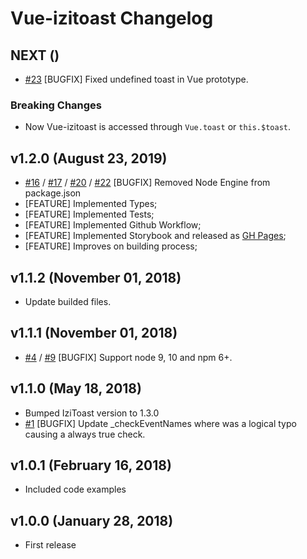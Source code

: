 # Vue-izitoast Changelog

## NEXT ()

- [#23](https://github.com/arthurvasconcelos/vue-izitoast/issues/23) [BUGFIX] Fixed undefined toast in Vue prototype.

### Breaking Changes

- Now Vue-izitoast is accessed through `Vue.toast` or `this.$toast`.

## v1.2.0 (August 23, 2019)

- [#16](https://github.com/arthurvasconcelos/vue-izitoast/issue/16) / [#17](https://github.com/arthurvasconcelos/vue-izitoast/issue/17) / [#20](https://github.com/arthurvasconcelos/vue-izitoast/pull/20) / [#22](https://github.com/arthurvasconcelos/vue-izitoast/pull/20) [BUGFIX] Removed Node Engine from package.json
- [FEATURE] Implemented Types;
- [FEATURE] Implemented Tests;
- [FEATURE] Implemented Github Workflow;
- [FEATURE] Implemented Storybook and released as [GH Pages](https://arthurvasconcelos.com.br/vue-izitoast);
- [FEATURE] Improves on building process;

## v1.1.2 (November 01, 2018)

- Update builded files.

## v1.1.1 (November 01, 2018)

- [#4](https://github.com/arthurvasconcelos/vue-izitoast/pull/4) / [#9](https://github.com/arthurvasconcelos/vue-izitoast/pull/9) [BUGFIX] Support node 9, 10 and npm 6+.

## v1.1.0 (May 18, 2018)

- Bumped IziToast version to 1.3.0
- [#1](https://github.com/arthurvasconcelos/vue-izitoast/pull/1) [BUGFIX] Update _checkEventNames where was a logical typo causing a always true check.

## v1.0.1 (February 16, 2018)

- Included code examples

## v1.0.0 (January 28, 2018)

- First release